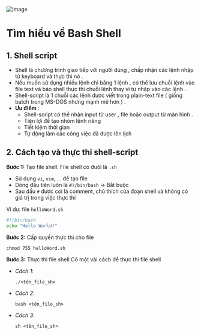 ![image](https://user-images.githubusercontent.com/111720261/189075573-e470ad49-32f2-4339-977f-0c672893fe37.png)


# Tìm hiểu về Bash Shell

## 1. Shell script

- Shell là chương trình giao tiếp với người dùng , chấp nhận các lệnh nhập từ keyboard và thực thi nó .
- Nếu muốn sử dụng nhiều lệnh chỉ bằng 1 lệnh , có thể lưu chuỗi lệnh vào file text và bảo shell thực thi chuỗi lệnh thay vì tự nhập vào các lệnh .
- Shell-script là 1 chuỗi các lệnh được viết trong plain-text file ( giống batch trong MS-DOS nhưng mạnh mẽ hơn ) .
- **Ưu điểm** :
    - Shell-script có thể nhận input từ user , file hoặc output từ màn hình .
    - Tiện lợi để tạo nhóm lệnh riêng
    - Tiết kiệm thời gian
    - Tự động làm các công việc đã được lên lịch


## 2. Cách tạo và thực thi shell-script
**Bước 1:** Tạo file shell. File shell có đuôi là `.sh`
- Sử dụng `vi`, `vim`, ... để tạo file
- Dòng đầu tiên luôn là `#!/bin/bash` -> Bắt buộc
- Sau dấu `#` được coi là comment, chú thích của đoạn shell và không có giá trị trong việc thực thi

Ví dụ: file `helloWord.sh`
```bash
#!/bin/bash
echo "Hello World!"
```

**Bước 2:** Cấp quyền thực thi cho file 
```
chmod 755 helloWord.sh
```

**Bước 3:** Thực thi file shell
Có một vài cách để thực thi file shell
- *Cách 1*: 
    ```
    ./<tên_file_sh>
    ```

- *Cách 2*: 
    ```
    bash <tên_file_sh>
    ```

- *Cách 3*:
    ```
    sh <tên_file_sh>
    ```
